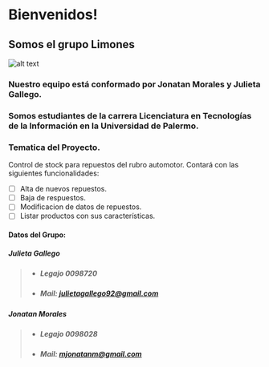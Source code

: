 # Bienvenidos!
## Somos el grupo Limones 

![alt text](http://images.clipartlogo.com/files/ss/original/760/76005076/cartoon-lemon-and-lime-jumping.jpg "Limon")
### Nuestro equipo está conformado por Jonatan Morales y Julieta Gallego.
### Somos estudiantes de la carrera Licenciatura en Tecnologías de la Información en la Universidad de Palermo.

### Tematica del Proyecto.
Control de stock para repuestos del rubro automotor. Contará con las siguientes funcionalidades:
- [ ] Alta de nuevos repuestos.
- [ ] Baja de respuestos.
- [ ] Modificacion de datos de repuestos.
- [ ] Listar productos con sus características.

#### Datos del Grupo:
##### <b>Julieta Gallego</b>
>+ ##### Legajo 0098720 
>+ ##### Mail: julietagallego92@gmail.com
##### <b>Jonatan Morales</b>
>+ ##### Legajo 0098028 
>+ ##### Mail: mjonatanm@gmail.com






